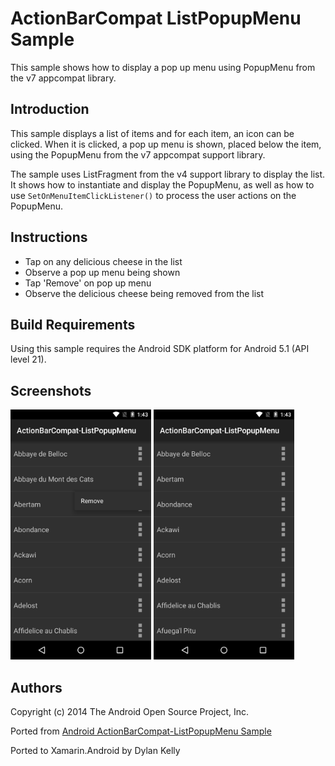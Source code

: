 ActionBarCompat ListPopupMenu Sample
==========================

This sample shows how to display a pop up menu using PopupMenu from the v7 appcompat library.

Introduction
------------

This sample displays a list of items and for each item, an icon can be clicked. When it is clicked, a pop up menu is shown, placed below the item, using the PopupMenu from the v7 appcompat support library.

The sample uses ListFragment from the v4 support library to display the list. It shows how to instantiate and display the PopupMenu, as well as how to use `SetOnMenuItemClickListener()` to process the user actions on the PopupMenu.

Instructions
------------

* Tap on any delicious cheese in the list
* Observe a pop up menu being shown
* Tap 'Remove' on pop up menu
* Observe the delicious cheese being removed from the list

Build Requirements
------------------
Using this sample requires the Android SDK platform for Android 5.1 (API level 21).

Screenshots
-------------

<img src="Screenshots/1-popup.png" height="400" alt="Screenshot"/> <img src="Screenshots/2-removed-item.png" height="400" alt="Screenshot"/>

Authors
-------
Copyright (c) 2014 The Android Open Source Project, Inc.

Ported from [Android ActionBarCompat-ListPopupMenu Sample](https://github.com/googlesamples/android-ActionBarCompat-ListPopupMenu)

Ported to Xamarin.Android by Dylan Kelly
